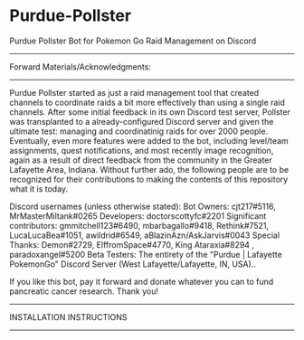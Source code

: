 # Purdue-Pollster
Purdue Pollster Bot for Pokemon Go Raid Management on Discord

************************************
Forward Materials/Acknowledgments: 
************************************

Purdue Pollster started as just a raid management tool that created channels to coordinate raids a bit more effectively than using a single raid channels.  After some initial feedback in its own Discord test server, Pollster was transplanted to a already-configured Discord server and given the ultimate test: managing and coordinatinig raids for over 2000 people.  Eventually, even more features were added to the bot, including level/team assignments, quest notifications, and most recently image recognition, again as a result of direct feedback from the community in the Greater Lafayette Area, Indiana.  Without further ado, the following people are to be recognized for their contributions to making the contents of this repository what it is today.  

Discord usernames (unless otherwise stated):
Bot Owners: cjt217#5116, MrMasterMiltank#0265 
Developers: doctorscottyfc#2201
Significant contributors: gmmitchell123#6490, mbarbagallo#9418, Rethink#7521, LucaLucaBea#1051, awildrid#6549, aBlazinAzn/AskJarvis#0043
Special Thanks: Demon#2729, ElffromSpace#4770, King Ataraxia#8294 , paradoxangel#5200
Beta Testers: The entirety of the "Purdue | Lafayette PokemonGo" Discord Server (West Lafayette/Lafayette, IN, USA)..

If you like this bot, pay it forward and donate whatever you can to fund pancreatic cancer research.  Thank you!

************************************
INSTALLATION INSTRUCTIONS
************************************



